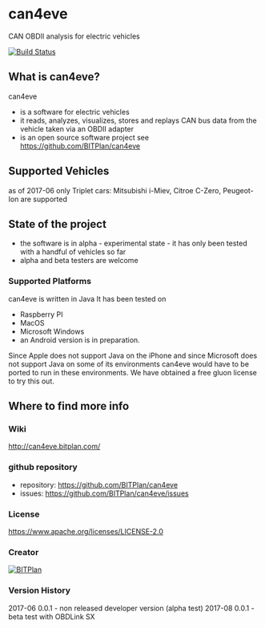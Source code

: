 # can4eve
CAN OBDII analysis for electric vehicles

[![Build Status](https://travis-ci.org/BITPlan/can4eve.svg?branch=master)](https://travis-ci.org/BITPlan/can4eve)


## What is can4eve? 
can4eve 
* is a software for electric vehicles
* it reads, analyzes, visualizes, stores and replays CAN bus data from the vehicle taken via an OBDII adapter
* is an open source software project see https://github.com/BITPlan/can4eve
## Supported Vehicles 
as of 2017-06 only Triplet cars: Mitsubishi i-Miev, Citroe C-Zero, Peugeot-Ion are supported
## State of the project 
* the software is in alpha - experimental state - it has only been tested with a handful of vehicles so far
* alpha and beta testers are welcome
### Supported Platforms 
can4eve is written in Java
It has been tested on
* Raspberry PI
* MacOS
* Microsoft Windows
* an Android version is in preparation.

Since Apple does not support Java on the iPhone and since Microsoft does not support Java on some of its environments can4eve 
would have to be ported to run in these environments. We have obtained a free gluon license to try this out.

## Where to find more info
### Wiki
http://can4eve.bitplan.com/

### github repository
* repository: https://github.com/BITPlan/can4eve
* issues: https://github.com/BITPlan/can4eve/issues

### License
https://www.apache.org/licenses/LICENSE-2.0

### Creator 
[![BITPlan](http://wiki.bitplan.com/images/wiki/thumb/8/87/BITPlanLogo2012.svg/200px-BITPlanLogo2012.svg.png)](http://web.bitplan.com)

### Version History
2017-06 0.0.1 - non released developer version (alpha test)
2017-08 0.0.1 - beta test with OBDLink SX
